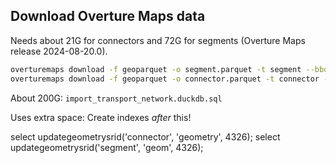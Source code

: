 ## Download Overture Maps data

Needs about 21G for connectors and 72G for segments (Overture Maps release
2024-08-20.0).

```sh
overturemaps download -f geoparquet -o segment.parquet -t segment --bbox=8.403168,49.991629,9.056854,50.209428
overturemaps download -f geoparquet -o connector.parquet -t connector --bbox=8.403168,49.991629,9.056854,50.209428
```
About 200G:
`import_transport_network.duckdb.sql`

Uses extra space: Create indexes *after* this!

select updategeometrysrid('connector', 'geometry', 4326);
select updategeometrysrid('segment', 'geom', 4326);
